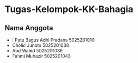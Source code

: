 # Tugas-Kelompok-KK-Bahagia

## Nama Anggota
- I Putu Bagus Adhi Pradana 5025201010
- Cholid Junoto             5025201038
- Abd Wahid                 5025201039
- Fahmi Muhazir             5025201043
